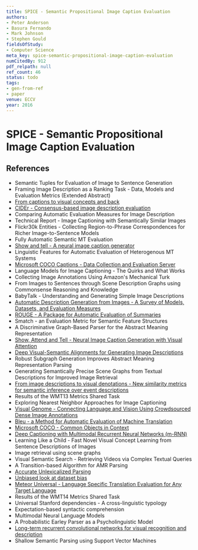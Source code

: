 ```yaml
---
title: SPICE - Semantic Propositional Image Caption Evaluation
authors:
- Peter Anderson
- Basura Fernando
- Mark Johnson
- Stephen Gould
fieldsOfStudy:
- Computer Science
meta_key: spice-semantic-propositional-image-caption-evaluation
numCitedBy: 912
pdf_relpath: null
ref_count: 46
status: todo
tags:
- gen-from-ref
- paper
venue: ECCV
year: 2016
---
```


# SPICE - Semantic Propositional Image Caption Evaluation

## References

- Semantic Tuples for Evaluation of Image to Sentence Generation
- Framing Image Description as a Ranking Task - Data, Models and Evaluation Metrics (Extended Abstract)
- [From captions to visual concepts and back](./from-captions-to-visual-concepts-and-back.md)
- [CIDEr - Consensus-based image description evaluation](./cider-consensus-based-image-description-evaluation.md)
- Comparing Automatic Evaluation Measures for Image Description
- Technical Report - Image Captioning with Semantically Similar Images
- Flickr30k Entities - Collecting Region-to-Phrase Correspondences for Richer Image-to-Sentence Models
- Fully Automatic Semantic MT Evaluation
- [Show and tell - A neural image caption generator](./show-and-tell-a-neural-image-caption-generator.md)
- Linguistic Features for Automatic Evaluation of Heterogenous MT Systems
- [Microsoft COCO Captions - Data Collection and Evaluation Server](./microsoft-coco-captions-data-collection-and-evaluation-server.md)
- Language Models for Image Captioning - The Quirks and What Works
- Collecting Image Annotations Using Amazon's Mechanical Turk
- From Images to Sentences through Scene Description Graphs using Commonsense Reasoning and Knowledge
- BabyTalk - Understanding and Generating Simple Image Descriptions
- [Automatic Description Generation from Images - A Survey of Models, Datasets, and Evaluation Measures](./automatic-description-generation-from-images-a-survey-of-models-datasets-and-evaluation-measures.md)
- [ROUGE - A Package for Automatic Evaluation of Summaries](./rouge-a-package-for-automatic-evaluation-of-summaries.md)
- Smatch - an Evaluation Metric for Semantic Feature Structures
- A Discriminative Graph-Based Parser for the Abstract Meaning Representation
- [Show, Attend and Tell - Neural Image Caption Generation with Visual Attention](./show-attend-and-tell-neural-image-caption-generation-with-visual-attention.md)
- [Deep Visual-Semantic Alignments for Generating Image Descriptions](./deep-visual-semantic-alignments-for-generating-image-descriptions.md)
- Robust Subgraph Generation Improves Abstract Meaning Representation Parsing
- Generating Semantically Precise Scene Graphs from Textual Descriptions for Improved Image Retrieval
- [From image descriptions to visual denotations - New similarity metrics for semantic inference over event descriptions](./from-image-descriptions-to-visual-denotations-new-similarity-metrics-for-semantic-inference-over-event-descriptions.md)
- Results of the WMT13 Metrics Shared Task
- Exploring Nearest Neighbor Approaches for Image Captioning
- [Visual Genome - Connecting Language and Vision Using Crowdsourced Dense Image Annotations](./visual-genome-connecting-language-and-vision-using-crowdsourced-dense-image-annotations.md)
- [Bleu - a Method for Automatic Evaluation of Machine Translation](./bleu-a-method-for-automatic-evaluation-of-machine-translation.md)
- [Microsoft COCO - Common Objects in Context](./microsoft-coco-common-objects-in-context.md)
- [Deep Captioning with Multimodal Recurrent Neural Networks (m-RNN)](./deep-captioning-with-multimodal-recurrent-neural-networks-m-rnn.md)
- Learning Like a Child - Fast Novel Visual Concept Learning from Sentence Descriptions of Images
- Image retrieval using scene graphs
- Visual Semantic Search - Retrieving Videos via Complex Textual Queries
- A Transition-based Algorithm for AMR Parsing
- [Accurate Unlexicalized Parsing](./accurate-unlexicalized-parsing.md)
- [Unbiased look at dataset bias](./unbiased-look-at-dataset-bias.md)
- [Meteor Universal - Language Specific Translation Evaluation for Any Target Language](./meteor-universal-language-specific-translation-evaluation-for-any-target-language.md)
- Results of the WMT14 Metrics Shared Task
- Universal Stanford dependencies - A cross-linguistic typology
- Expectation-based syntactic comprehension
- Multimodal Neural Language Models
- A Probabilistic Earley Parser as a Psycholinguistic Model
- [Long-term recurrent convolutional networks for visual recognition and description](./long-term-recurrent-convolutional-networks-for-visual-recognition-and-description.md)
- Shallow Semantic Parsing using Support Vector Machines
